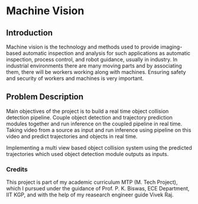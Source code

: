 # Machine Vision

## Introduction

Machine vision is the technology and methods used to provide imaging-based automatic inspection and analysis for such applications as automatic inspection, process control, and robot guidance, usually in industry. In industrial environments there are many moving parts and by associating them, there will be workers working along with machines. Ensuring safety and security of workers and machines is very important.

## Problem Description

Main objectives of the project is to build a real time object collision detection pipeline. Couple object detection and trajectory prediction modules together and run inference on the coupled pipeline in real time. Taking video from a source as input and run inference using pipeline on this video and predict trajectories and objects in real time.

Implementing a multi view based object collision system using the predicted trajectories which used object detection module outputs as inputs.

### Credits

This project is part of my academic curriculum MTP (M. Tech Project), which I pursued under the guidance of Prof. P. K. Biswas, ECE Department, IIT KGP, and with the help of my reasearch engineer guide Vivek Raj.
